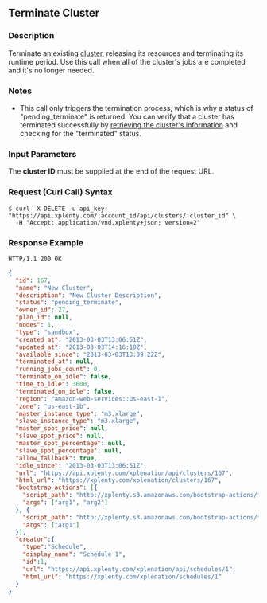 ## Terminate Cluster

### Description
Terminate an existing [cluster](https://github.com/xplenty/xplenty-api-doc-v2/blob/master/resources/cluster.md), releasing its resources and terminating its runtime period.
Use this call when all of the cluster's jobs are completed and it's no longer needed.

### Notes
* This call only triggers the termination process, which is why a status of "pending_terminate" is returned.
You can verify that a cluster has terminated successfully by [retrieving the cluster's information](https://github.com/xplenty/xplenty-api-doc-v2/blob/master/sections/get-cluster-information.md) and checking for the "terminated" status.

### Input Parameters
The **cluster ID** must be supplied at the end of the request URL.

### Request (Curl Call) Syntax
```shell
$ curl -X DELETE -u api_key: "https://api.xplenty.com/:account_id/api/clusters/:cluster_id" \
  -H "Accept: application/vnd.xplenty+json; version=2" 
```

### Response Example
```HTTP
HTTP/1.1 200 OK
```

```json
{
  "id": 167,
  "name": "New Cluster",
  "description": "New Cluster Description",
  "status": "pending_terminate",
  "owner_id": 27,
  "plan_id": null,
  "nodes": 1,
  "type": "sandbox",
  "created_at": "2013-03-03T13:06:51Z",
  "updated_at": "2013-03-03T14:16:18Z",
  "available_since": "2013-03-03T13:09:22Z",
  "terminated_at": null,
  "running_jobs_count": 0,
  "terminate_on_idle": false,
  "time_to_idle": 3600,
  "terminated_on_idle": false,
  "region": "amazon-web-services::us-east-1",
  "zone": "us-east-1b",
  "master_instance_type": "m3.xlarge",
  "slave_instance_type": "m3.xlarge",
  "master_spot_price": null,
  "slave_spot_price": null,
  "master_spot_percentage": null,
  "slave_spot_percentage": null,
  "allow_fallback": true,
  "idle_since": "2013-03-03T13:06:51Z",
  "url": "https://api.xplenty.com/xplenation/api/clusters/167",
  "html_url": "https://xplenty.com/xplenation/clusters/167",
  "bootstrap_actions": [{
    "script_path": "http://xplenty.s3.amazonaws.com/bootstrap-actions/file1.tar.gz",
    "args": ["arg1", "arg2"]
  }, {
    "script_path": "http://xplenty.s3.amazonaws.com/bootstrap-actions/file1.tar.gz",
    "args": ["arg1"]
  }],
  "creator":{
    "type":"Schedule",
    "display_name": "Schedule 1",
    "id":1,
    "url": "https://api.xplenty.com/xplenation/api/schedules/1",
    "html_url": "https://xplenty.com/xplenation/schedules/1"
  }
}
```
